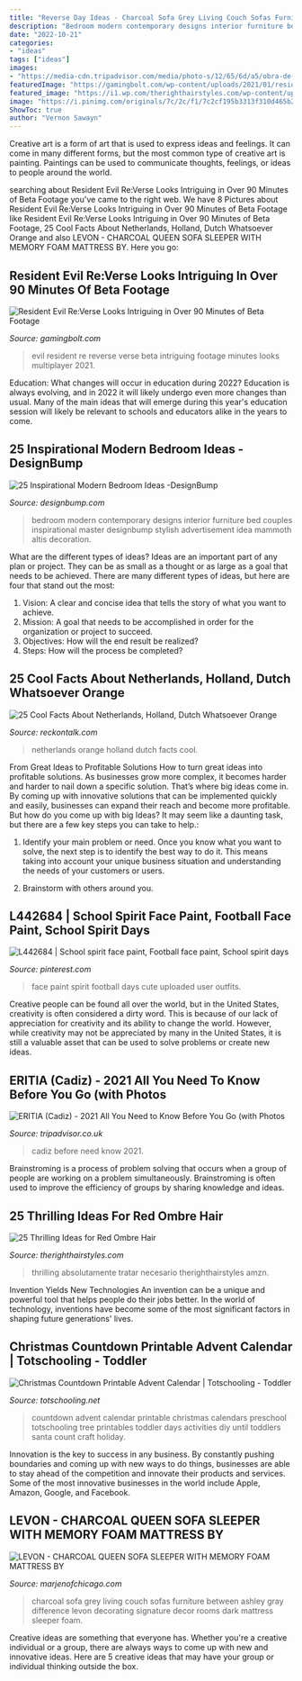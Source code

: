 ```yaml
---
title: "Reverse Day Ideas - Charcoal Sofa Grey Living Couch Sofas Furniture Between Ashley Gray Difference Levon Decorating Signature Decor Rooms Dark Mattress Sleeper Foam"
description: "Bedroom modern contemporary designs interior furniture bed couples inspirational master designbump stylish advertisement idea mammoth altis decoration"
date: "2022-10-21"
categories:
- "ideas"
tags: ["ideas"]
images:
- "https://media-cdn.tripadvisor.com/media/photo-s/12/65/6d/a5/obra-de-pintura.jpg"
featuredImage: "https://gamingbolt.com/wp-content/uploads/2021/01/resident-evil-reverse-1.jpg"
featured_image: "https://i1.wp.com/therighthairstyles.com/wp-content/uploads/2014/05/20-platinum-blonde-and-red-reverse-ombre.jpg?w=500&amp;ssl=1"
image: "https://i.pinimg.com/originals/7c/2c/f1/7c2cf195b3313f310d465b2a25dc328d.jpg"
ShowToc: true
author: "Vernon Sawayn"
---
```



Creative art is a form of art that is used to express ideas and feelings. It can come in many different forms, but the most common type of creative art is painting. Paintings can be used to communicate thoughts, feelings, or ideas to people around the world.

	

		
searching about Resident Evil Re:Verse Looks Intriguing in Over 90 Minutes of Beta Footage you've came to the right web. We have 8 Pictures about Resident Evil Re:Verse Looks Intriguing in Over 90 Minutes of Beta Footage like Resident Evil Re:Verse Looks Intriguing in Over 90 Minutes of Beta Footage, 25 Cool Facts About Netherlands, Holland, Dutch Whatsoever Orange and also LEVON - CHARCOAL QUEEN SOFA SLEEPER WITH MEMORY FOAM MATTRESS BY. Here you go:
		
    
## Resident Evil Re:Verse Looks Intriguing In Over 90 Minutes Of Beta Footage

<img loading=lazy src="https://gamingbolt.com/wp-content/uploads/2021/01/resident-evil-reverse-1.jpg" onerror="this.onerror=null;this.src='https://tse2.mm.bing.net/th?id=OIP._aZ1I6fczBgds6MEvbMZQwHaEK&amp;pid=15.1';" alt="Resident Evil Re:Verse Looks Intriguing in Over 90 Minutes of Beta Footage">

_Source: gamingbolt.com_

>evil resident re reverse verse beta intriguing footage minutes looks multiplayer 2021. 

	

Education: What changes will occur in education during 2022?
Education is always evolving, and in 2022 it will likely undergo even more changes than usual. Many of the main ideas that will emerge during this year's education session will likely be relevant to schools and educators alike in the years to come.

    
## 25 Inspirational Modern Bedroom Ideas -DesignBump

<img loading=lazy src="https://designbump.com/wp-content/uploads/2015/07/Modern-Contemporary-Bedroom-Furniture-Design-Ideas-for-Couples.jpg" onerror="this.onerror=null;this.src='https://tse3.mm.bing.net/th?id=OIP.RpbMZxwKn5hYA_1C8kbcWQHaE8&amp;pid=15.1';" alt="25 Inspirational Modern Bedroom Ideas -DesignBump">

_Source: designbump.com_

>bedroom modern contemporary designs interior furniture bed couples inspirational master designbump stylish advertisement idea mammoth altis decoration. 

	

What are the different types of ideas?
Ideas are an important part of any plan or project. They can be as small as a thought or as large as a goal that needs to be achieved. There are many different types of ideas, but here are four that stand out the most: 
1) Vision: A clear and concise idea that tells the story of what you want to achieve.
2) Mission: A goal that needs to be accomplished in order for the organization or project to succeed.
3) Objectives: How will the end result be realized? 
4) Steps: How will the process be completed?

    
## 25 Cool Facts About Netherlands, Holland, Dutch Whatsoever Orange

<img loading=lazy src="https://www.reckontalk.com/wp-content/uploads/2016/04/Cool-Facts-About-Netherlands-Holland-Dutch-8-1024x1024.jpg" onerror="this.onerror=null;this.src='https://tse4.mm.bing.net/th?id=OIP.CmzzT1ILBaEunqxBCNkMnwHaHa&amp;pid=15.1';" alt="25 Cool Facts About Netherlands, Holland, Dutch Whatsoever Orange">

_Source: reckontalk.com_

>netherlands orange holland dutch facts cool. 

	

From Great Ideas to Profitable Solutions
How to turn great ideas into profitable solutions. As businesses grow more complex, it becomes harder and harder to nail down a specific solution. That’s where big ideas come in. By coming up with innovative solutions that can be implemented quickly and easily, businesses can expand their reach and become more profitable.
But how do you come up with big Ideas? It may seem like a daunting task, but there are a few key steps you can take to help.:

1) Identify your main problem or need. Once you know what you want to solve, the next step is to identify the best way to do it. This means taking into account your unique business situation and understanding the needs of your customers or users.

2) Brainstorm with others around you.

    
## L442684 | School Spirit Face Paint, Football Face Paint, School Spirit Days

<img loading=lazy src="https://i.pinimg.com/originals/7c/2c/f1/7c2cf195b3313f310d465b2a25dc328d.jpg" onerror="this.onerror=null;this.src='https://tse1.mm.bing.net/th?id=OIP.FIlutxXf3Vzxfi0XpDN76wHaJ4&amp;pid=15.1';" alt="L442684 | School spirit face paint, Football face paint, School spirit days">

_Source: pinterest.com_

>face paint spirit football days cute uploaded user outfits. 

	

Creative people can be found all over the world, but in the United States, creativity is often considered a dirty word. This is because of our lack of appreciation for creativity and its ability to change the world. However, while creativity may not be appreciated by many in the United States, it is still a valuable asset that can be used to solve problems or create new ideas.

    
## ERITIA (Cadiz) - 2021 All You Need To Know Before You Go (with Photos

<img loading=lazy src="https://media-cdn.tripadvisor.com/media/photo-s/12/65/6d/a5/obra-de-pintura.jpg" onerror="this.onerror=null;this.src='https://tse4.mm.bing.net/th?id=OIP.qJfXrHRDiD5ctGSxANrCFAAAAA&amp;pid=15.1';" alt="ERITIA (Cadiz) - 2021 All You Need to Know Before You Go (with Photos">

_Source: tripadvisor.co.uk_

>cadiz before need know 2021. 

	

Brainstroming is a process of problem solving that occurs when a group of people are working on a problem simultaneously. Brainstroming is often used to improve the efficiency of groups by sharing knowledge and ideas.

    
## 25 Thrilling Ideas For Red Ombre Hair

<img loading=lazy src="https://i1.wp.com/therighthairstyles.com/wp-content/uploads/2014/05/20-platinum-blonde-and-red-reverse-ombre.jpg?w=500&amp;ssl=1" onerror="this.onerror=null;this.src='https://tse4.mm.bing.net/th?id=OIP.aytObhkrFYtstaSyO7TbmQHaJQ&amp;pid=15.1';" alt="25 Thrilling Ideas for Red Ombre Hair">

_Source: therighthairstyles.com_

>thrilling absolutamente tratar necesario therighthairstyles amzn. 

	

Invention Yields New Technologies
An invention can be a unique and powerful tool that helps people do their jobs better. In the world of technology, inventions have become some of the most significant factors in shaping future generations' lives.

    
## Christmas Countdown Printable Advent Calendar | Totschooling - Toddler

<img loading=lazy src="http://3.bp.blogspot.com/-FlIdqHkvogI/VkezMEvo17I/AAAAAAAAC-8/hwYVmlgJqIs/s1600/Christmas%2BCountdown%2BCalendar2.jpg" onerror="this.onerror=null;this.src='https://tse4.mm.bing.net/th?id=OIP.MRbqdprzjmZmJHg8yiizRAHaLH&amp;pid=15.1';" alt="Christmas Countdown Printable Advent Calendar | Totschooling - Toddler">

_Source: totschooling.net_

>countdown advent calendar printable christmas calendars preschool totschooling tree printables toddler days activities diy until toddlers santa count craft holiday. 

	

Innovation is the key to success in any business. By constantly pushing boundaries and coming up with new ways to do things, businesses are able to stay ahead of the competition and innovate their products and services. Some of the most innovative businesses in the world include Apple, Amazon, Google, and Facebook.

    
## LEVON - CHARCOAL QUEEN SOFA SLEEPER WITH MEMORY FOAM MATTRESS BY

<img loading=lazy src="https://marjenofchicago.com/sites/default/files/73403-38-35-t501-sd_2.jpg" onerror="this.onerror=null;this.src='https://tse1.mm.bing.net/th?id=OIP.xrrBQnKYMmXx_ugzkZF9MAHaE8&amp;pid=15.1';" alt="LEVON - CHARCOAL QUEEN SOFA SLEEPER WITH MEMORY FOAM MATTRESS BY">

_Source: marjenofchicago.com_

>charcoal sofa grey living couch sofas furniture between ashley gray difference levon decorating signature decor rooms dark mattress sleeper foam. 

	

Creative ideas are something that everyone has. Whether you're a creative individual or a group, there are always ways to come up with new and innovative ideas. Here are 5 creative ideas that may have your group or individual thinking outside the box.

